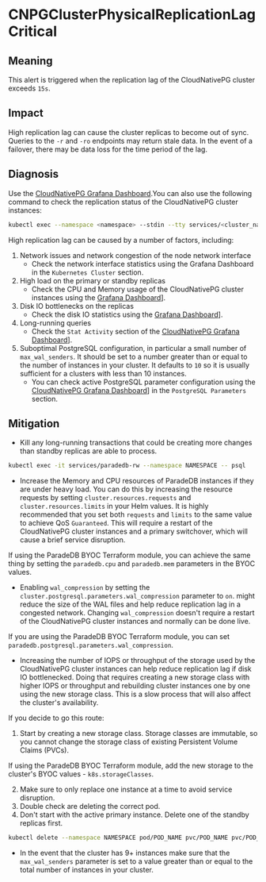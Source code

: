 CNPGClusterPhysicalReplicationLagCritical
=========================================

Meaning
-------

This alert is triggered when the replication lag of the CloudNativePG cluster exceeds `15s`.

Impact
------

High replication lag can cause the cluster replicas to become out of sync. Queries to the `-r` and `-ro` endpoints may return stale data. In the event of a failover, there may be data loss for the time period of the lag.

Diagnosis
---------

Use the [CloudNativePG Grafana Dashboard][grafana-dashboard].You can also use the following command to check the replication status of the CloudNativePG cluster instances:

```bash
kubectl exec --namespace <namespace> --stdin --tty services/<cluster_name>-rw -- psql -c "SELECT * FROM pg_stat_replication;"
```

High replication lag can be caused by a number of factors, including:

1. Network issues and network congestion of the node network interface
    * Check the network interface statistics using the Grafana Dashboard
      in the `Kubernetes Cluster` section.
2. High load on the primary or standby replicas
    * Check the CPU and Memory usage of the CloudNativePG cluster instances using the [Grafana Dashboard][grafana-dashboard]].
3. Disk IO bottlenecks on the replicas
    * Check the disk IO statistics using the [Grafana Dashboard][grafana-dashboard]].
4. Long-running queries
    * Check the `Stat Activity` section of the [CloudNativePG Grafana Dashboard][grafana-dashboard]].
5. Suboptimal PostgreSQL configuration, in particular a small number of `max_wal_senders`. It should be set to a number greater than or equal to the number of instances in your cluster. It defaults to `10` so it is usually sufficient for a clusters with less than 10 instances.
    * You can check active PostgreSQL parameter configuration using the
      [CloudNativePG Grafana Dashboard][grafana-dashboard]] in the `PostgreSQL Parameters` section.

Mitigation
----------

* Kill any long-running transactions that could be creating more changes than standby replicas are able to process.

```bash
kubectl exec -it services/paradedb-rw --namespace NAMESPACE -- psql
```

* Increase the Memory and CPU resources of ParadeDB instances if they are under heavy load. You can do this by increasing the resource requests by setting `cluster.resources.requests` and `cluster.resources.limits` in your Helm values. It is highly recommended that you set both `requests` and `limits` to the same value to achieve QoS `Guaranteed`. This will require a restart of the CloudNativePG cluster instances and a primary switchover, which will cause a brief service disruption.

If using the ParadeDB BYOC Terraform module, you can achieve the same thing by setting the `paradedb.cpu` and `paradedb.mem` parameters in the BYOC values.

* Enabling `wal_compression` by setting the `cluster.postgresql.parameters.wal_compression` parameter to `on`. might reduce the size of the WAL files and help reduce replication lag in a congested network. Changing `wal_compression` doesn't require a restart of the CloudNativePG cluster instances and normally can be done live.

If you are using the ParadeDB BYOC Terraform module, you can set `paradedb.postgresql.parameters.wal_compression`.

* Increasing the number of IOPS or throughput of the storage used by the CloudNativePG cluster instances can help reduce replication lag if disk IO bottlenecked. Doing that requires creating a new storage class with higher IOPS or throughput and rebuilding cluster instances one by one using the new storage class. This is a slow process that will also affect the cluster's availability.

If you decide to go this route:

1. Start by creating a new storage class. Storage classes are immutable, so you cannot change the storage class of existing Persistent Volume Claims (PVCs).

If using the ParadeDB BYOC Terraform module, add the new storage to the cluster's BYOC values - `k8s.storageClasses`.

2. Make sure to only replace one instance at a time to avoid service disruption.
3. Double check are deleting the correct pod.
4. Don't start with the active primary instance. Delete one of the standby replicas first.

```bash
kubectl delete --namespace NAMESPACE pod/POD_NAME pvc/POD_NAME pvc/POD_NAME-wal
```

* In the event that the cluster has 9+ instances make sure that the `max_wal_senders` parameter is set to a value greater than or equal to the total number of instances in your cluster.

[grafana-dashboard]: https://grafana.com/grafana/dashboards/20417-cloudnativepg/
